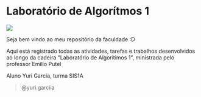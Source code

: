 # **Laboratório de Algorítmos 1** #

![](https://s3.dualstack.us-east-2.amazonaws.com/pythondotorg-assets/media/community/logos/python-logo-only.png)



Seja bem vindo ao meu repositório da faculdade :D


Aqui está registrado todas as atividades, tarefas e trabalhos desenvolvidos ao longo da cadeira "Laboratório de Algorítimos 1", ministrada pelo professor Emílio Putel

Aluno Yuri Garcia, turma SIS1A


> @yuri.garciia
